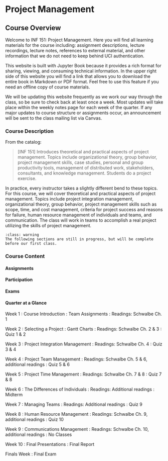Project Management
============================

## Course Overview

Welcome to INF 151: Project Management. Here you will find all learning materials for the course including: assignment descriptions, lecture recordings, lecture notes, references to external material, and other information that we do not need to keep behind UCI authentication.

This website is built with Jupyter Book because it provides a rich format for sharing, viewing, and consuming technical information. In the upper right side of this website you will find a link that allows you to download the entire book in Markdown or PDF format. Feel free to use this feature if you need an offline copy of course materials. 

We will be updating this website frequently as we work our way through the class, so be sure to check back at least once a week. Most updates will take place within the weekly notes page for each week of the quarter. If any major updates to course structure or assignments occur, an announcement will be sent to the class mailing list via Canvas.

### Course Description

From the catalog:

> [INF 151] Introduces theoretical and practical aspects of project management. Topics include organizational theory, group behavior, project management skills, case studies, personal and group productivity tools, management of distributed work, stakeholders, consultants, and knowledge management. Students do a project exercise.

In practice, every instructor takes a slightly different bend to these topics. For this course, we will cover theoretical and practical aspects of project management. Topics include project integration management, organizational theory, group behavior, project management skills such as scope, time, and cost management, criteria for project success and reasons for failure, human resource management of individuals and teams, and communication. The class will work in teams to accomplish a real project utilizing the skills of project management.

`````{admonition} Attention
:class: warning
The following sections are still in progress, but will be complete before our first class.
`````
### Course Content

#### Assignments
#### Participation
#### Exams

#### Quarter at a Glance

Week 1
: Course Introduction
: Team Assignments
: Readings: Schwalbe Ch. 1

Week 2
: Selecting a Project
: Gantt Charts
: Readings: Schwalbe Ch. 2 & 3
: Quiz 1 & 2

Week 3
: Project Integration Management
: Readings: Schwalbe Ch. 4
: Quiz 3 & 4

Week 4
: Project Team Management
: Readings: Schwalbe Ch. 5 & 6, additional readings
: Quiz 5 & 6

Week 5
: Project Time Management
: Readings: Schwalbe Ch. 7 & 8
: Quiz 7 & 8

Week 6
: The Differences of Individuals
: Readings: Additional readings
: Midterm

Week 7
: Managing Teams
: Readings: Additional readings
: Quiz 9

Week 8
: Human Resource Management
: Readings: Schwalbe Ch. 9, additional readings
: Quiz 10

Week 9
: Communications Management
: Readings: Schwalbe Ch. 10, additional readings
: No Classes

Week 10
: Final Presentations
: Final Report

Finals Week
: Final Exam
